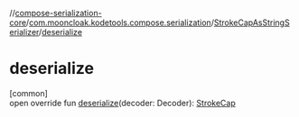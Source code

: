 //[compose-serialization-core](../../../index.md)/[com.mooncloak.kodetools.compose.serialization](../index.md)/[StrokeCapAsStringSerializer](index.md)/[deserialize](deserialize.md)

# deserialize

[common]\
open override fun [deserialize](deserialize.md)(decoder: Decoder): [StrokeCap](https://developer.android.com/reference/kotlin/androidx/compose/ui/graphics/StrokeCap.html)
